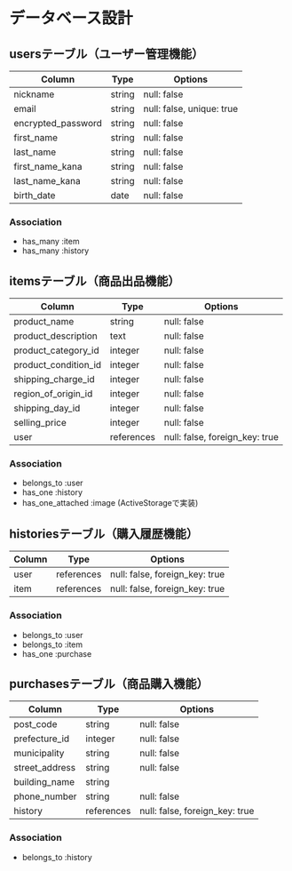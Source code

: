 # データベース設計

## usersテーブル（ユーザー管理機能）

| Column             | Type   | Options                   |
| ------------------ | ------ | ------------------------- |
| nickname           | string | null: false               |
| email              | string | null: false, unique: true |
| encrypted_password | string | null: false               |
| first_name         | string | null: false               |
| last_name          | string | null: false               |
| first_name_kana    | string | null: false               |
| last_name_kana     | string | null: false               |
| birth_date         | date   | null: false               |

### Association
- has_many :item
- has_many :history

## itemsテーブル（商品出品機能）

| Column               | Type       | Options                        |
| -------------------- | ---------- | ------------------------------ |
| product_name         | string     | null: false                    |
| product_description  | text       | null: false                    |
| product_category_id  | integer    | null: false                    |
| product_condition_id | integer    | null: false                    |
| shipping_charge_id   | integer    | null: false                    |
| region_of_origin_id  | integer    | null: false                    |
| shipping_day_id      | integer    | null: false                    |
| selling_price        | integer    | null: false                    |
| user                 | references | null: false, foreign_key: true |

### Association
- belongs_to :user
- has_one :history
- has_one_attached :image (ActiveStorageで実装)

## historiesテーブル（購入履歴機能）

| Column | Type       | Options                        |
| ------ | ---------- | ------------------------------ |
| user   | references | null: false, foreign_key: true |
| item   | references | null: false, foreign_key: true |

### Association
- belongs_to :user
- belongs_to :item
- has_one :purchase

## purchasesテーブル（商品購入機能）

| Column          | Type       | Options                        |
| --------------- | ---------- | ------------------------------ |
| post_code       | string     | null: false                    |
| prefecture_id   | integer    | null: false                    |
| municipality    | string     | null: false                    |
| street_address  | string     | null: false                    |
| building_name   | string     |                                |
| phone_number    | string     | null: false                    |
| history         | references | null: false, foreign_key: true |

### Association
- belongs_to :history